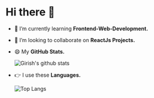 # Hi there 👋

<!--
**girishsontakke/girishsontakke** is a ✨ _special_ ✨ repository because its `README.md` (this file) appears on your GitHub profile.

Here are some ideas to get you started:

- 🔭 I’m currently working on ...
- 🌱 I’m currently learning ...
- 👯 I’m looking to collaborate on ...
- 🤔 I’m looking for help with ...
- 💬 Ask me about ...
- 📫 How to reach me: ...
- 😄 Pronouns: ...
- ⚡ Fun fact: ...
-->

- 🌱 I’m currently learning **Frontend-Web-Development.**
- 👯 I’m looking to collaborate on **ReactJs Projects.**
- 😄 My **GitHub Stats.**

  ![Girish's github stats](https://github-readme-stats.vercel.app/api?username=girishsontakke&hide=stars&count_private=true&show_icons=true&theme=dracula&hide_border=true)

- 👉 I use these **Languages.**

  ![Top Langs](https://github-readme-stats.vercel.app/api/top-langs/?username=girishsontakke&theme=dracula&hide_border=true&layout=compact)
